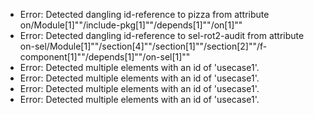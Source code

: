 * Error: Detected dangling id-reference to pizza from attribute
        on/Module[1]""/include-pkg[1]""/depends[1]""/on[1]""
* Error: Detected dangling id-reference to sel-rot2-audit from attribute
        on-sel/Module[1]""/section[4]""/section[1]""/section[2]""/f-component[1]""/depends[1]""/on-sel[1]""
* Error: Detected multiple elements with an id of 'usecase1'.
* Error: Detected multiple elements with an id of 'usecase1'.
* Error: Detected multiple elements with an id of 'usecase1'.
* Error: Detected multiple elements with an id of 'usecase1'.
